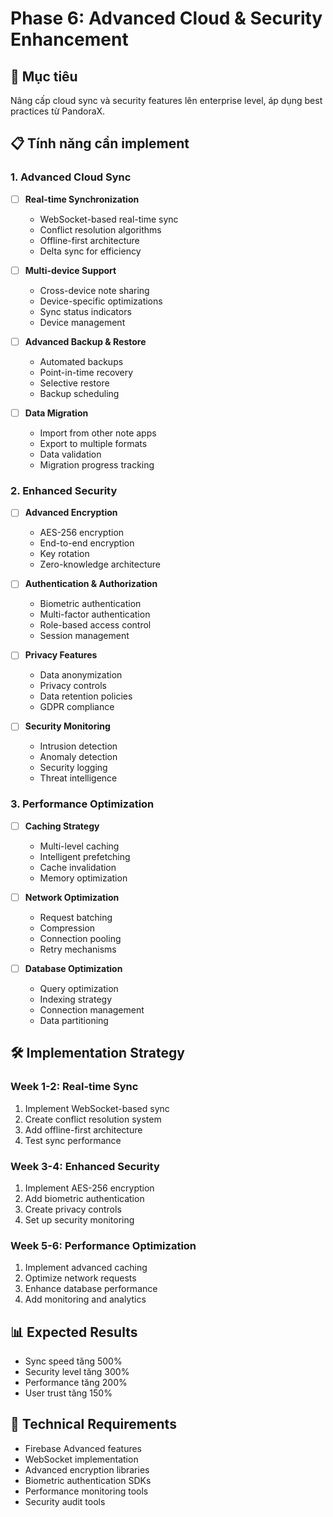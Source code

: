 # Phase 6: Advanced Cloud & Security Enhancement

## 🎯 Mục tiêu
Nâng cấp cloud sync và security features lên enterprise level, áp dụng best practices từ PandoraX.

## 📋 Tính năng cần implement

### 1. Advanced Cloud Sync
- [ ] **Real-time Synchronization**
  - WebSocket-based real-time sync
  - Conflict resolution algorithms
  - Offline-first architecture
  - Delta sync for efficiency

- [ ] **Multi-device Support**
  - Cross-device note sharing
  - Device-specific optimizations
  - Sync status indicators
  - Device management

- [ ] **Advanced Backup & Restore**
  - Automated backups
  - Point-in-time recovery
  - Selective restore
  - Backup scheduling

- [ ] **Data Migration**
  - Import from other note apps
  - Export to multiple formats
  - Data validation
  - Migration progress tracking

### 2. Enhanced Security
- [ ] **Advanced Encryption**
  - AES-256 encryption
  - End-to-end encryption
  - Key rotation
  - Zero-knowledge architecture

- [ ] **Authentication & Authorization**
  - Biometric authentication
  - Multi-factor authentication
  - Role-based access control
  - Session management

- [ ] **Privacy Features**
  - Data anonymization
  - Privacy controls
  - Data retention policies
  - GDPR compliance

- [ ] **Security Monitoring**
  - Intrusion detection
  - Anomaly detection
  - Security logging
  - Threat intelligence

### 3. Performance Optimization
- [ ] **Caching Strategy**
  - Multi-level caching
  - Intelligent prefetching
  - Cache invalidation
  - Memory optimization

- [ ] **Network Optimization**
  - Request batching
  - Compression
  - Connection pooling
  - Retry mechanisms

- [ ] **Database Optimization**
  - Query optimization
  - Indexing strategy
  - Connection management
  - Data partitioning

## 🛠️ Implementation Strategy

### Week 1-2: Real-time Sync
1. Implement WebSocket-based sync
2. Create conflict resolution system
3. Add offline-first architecture
4. Test sync performance

### Week 3-4: Enhanced Security
1. Implement AES-256 encryption
2. Add biometric authentication
3. Create privacy controls
4. Set up security monitoring

### Week 5-6: Performance Optimization
1. Implement advanced caching
2. Optimize network requests
3. Enhance database performance
4. Add monitoring and analytics

## 📊 Expected Results
- Sync speed tăng 500%
- Security level tăng 300%
- Performance tăng 200%
- User trust tăng 150%

## 🔧 Technical Requirements
- Firebase Advanced features
- WebSocket implementation
- Advanced encryption libraries
- Biometric authentication SDKs
- Performance monitoring tools
- Security audit tools
